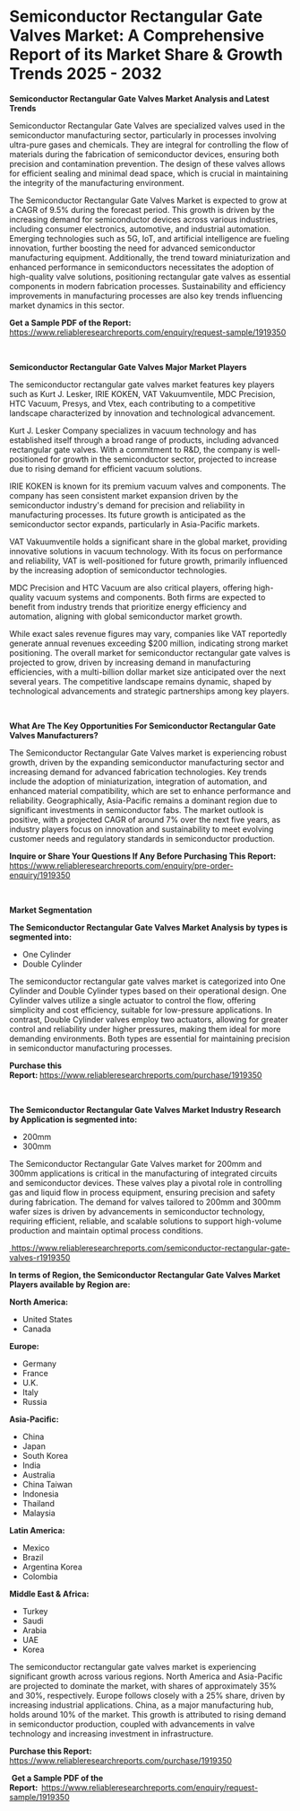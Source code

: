 <p><h1>Semiconductor Rectangular Gate Valves Market: A Comprehensive Report of its Market Share & Growth Trends 2025 - 2032</h1></p><p><strong>Semiconductor Rectangular Gate Valves Market Analysis and Latest Trends</strong></p>
<p><p>Semiconductor Rectangular Gate Valves are specialized valves used in the semiconductor manufacturing sector, particularly in processes involving ultra-pure gases and chemicals. They are integral for controlling the flow of materials during the fabrication of semiconductor devices, ensuring both precision and contamination prevention. The design of these valves allows for efficient sealing and minimal dead space, which is crucial in maintaining the integrity of the manufacturing environment.</p><p>The Semiconductor Rectangular Gate Valves Market is expected to grow at a CAGR of 9.5% during the forecast period. This growth is driven by the increasing demand for semiconductor devices across various industries, including consumer electronics, automotive, and industrial automation. Emerging technologies such as 5G, IoT, and artificial intelligence are fueling innovation, further boosting the need for advanced semiconductor manufacturing equipment. Additionally, the trend toward miniaturization and enhanced performance in semiconductors necessitates the adoption of high-quality valve solutions, positioning rectangular gate valves as essential components in modern fabrication processes. Sustainability and efficiency improvements in manufacturing processes are also key trends influencing market dynamics in this sector.</p></p>
<p><strong>Get a Sample PDF of the Report:&nbsp;</strong> <a href="https://www.reliableresearchreports.com/enquiry/request-sample/1919350?utm_campaign=2243&utm_medium=2&utm_source=Github&utm_content=ia&utm_term=12042025&utm_id=semiconductor-rectangular-gate-valves">https://www.reliableresearchreports.com/enquiry/request-sample/1919350</a></p>
<p>&nbsp;</p>
<p><strong>Semiconductor Rectangular Gate Valves Major Market Players</strong></p>
<p><p>The semiconductor rectangular gate valves market features key players such as Kurt J. Lesker, IRIE KOKEN, VAT Vakuumventile, MDC Precision, HTC Vacuum, Presys, and Vtex, each contributing to a competitive landscape characterized by innovation and technological advancement.</p><p>Kurt J. Lesker Company specializes in vacuum technology and has established itself through a broad range of products, including advanced rectangular gate valves. With a commitment to R&D, the company is well-positioned for growth in the semiconductor sector, projected to increase due to rising demand for efficient vacuum solutions.</p><p>IRIE KOKEN is known for its premium vacuum valves and components. The company has seen consistent market expansion driven by the semiconductor industry's demand for precision and reliability in manufacturing processes. Its future growth is anticipated as the semiconductor sector expands, particularly in Asia-Pacific markets.</p><p>VAT Vakuumventile holds a significant share in the global market, providing innovative solutions in vacuum technology. With its focus on performance and reliability, VAT is well-positioned for future growth, primarily influenced by the increasing adoption of semiconductor technologies.</p><p>MDC Precision and HTC Vacuum are also critical players, offering high-quality vacuum systems and components. Both firms are expected to benefit from industry trends that prioritize energy efficiency and automation, aligning with global semiconductor market growth.</p><p>While exact sales revenue figures may vary, companies like VAT reportedly generate annual revenues exceeding $200 million, indicating strong market positioning. The overall market for semiconductor rectangular gate valves is projected to grow, driven by increasing demand in manufacturing efficiencies, with a multi-billion dollar market size anticipated over the next several years. The competitive landscape remains dynamic, shaped by technological advancements and strategic partnerships among key players.</p></p>
<p>&nbsp;</p>
<p><strong>What Are The Key Opportunities For Semiconductor Rectangular Gate Valves Manufacturers?</strong></p>
<p><p>The Semiconductor Rectangular Gate Valves market is experiencing robust growth, driven by the expanding semiconductor manufacturing sector and increasing demand for advanced fabrication technologies. Key trends include the adoption of miniaturization, integration of automation, and enhanced material compatibility, which are set to enhance performance and reliability. Geographically, Asia-Pacific remains a dominant region due to significant investments in semiconductor fabs. The market outlook is positive, with a projected CAGR of around 7% over the next five years, as industry players focus on innovation and sustainability to meet evolving customer needs and regulatory standards in semiconductor production.</p></p>
<p><strong>Inquire or Share Your Questions If Any Before Purchasing This Report:</strong> <a href="https://www.reliableresearchreports.com/enquiry/pre-order-enquiry/1919350?utm_campaign=2243&utm_medium=2&utm_source=Github&utm_content=ia&utm_term=12042025&utm_id=semiconductor-rectangular-gate-valves">https://www.reliableresearchreports.com/enquiry/pre-order-enquiry/1919350</a></p>
<p>&nbsp;</p>
<p><strong>Market Segmentation</strong></p>
<p><strong>The Semiconductor Rectangular Gate Valves Market Analysis by types is segmented into:</strong></p>
<p><ul><li>One Cylinder</li><li>Double Cylinder</li></ul></p>
<p><p>The semiconductor rectangular gate valves market is categorized into One Cylinder and Double Cylinder types based on their operational design. One Cylinder valves utilize a single actuator to control the flow, offering simplicity and cost efficiency, suitable for low-pressure applications. In contrast, Double Cylinder valves employ two actuators, allowing for greater control and reliability under higher pressures, making them ideal for more demanding environments. Both types are essential for maintaining precision in semiconductor manufacturing processes.</p></p>
<p><strong>Purchase this Report:&nbsp;</strong><a href="https://www.reliableresearchreports.com/purchase/1919350?utm_campaign=2243&utm_medium=2&utm_source=Github&utm_content=ia&utm_term=12042025&utm_id=semiconductor-rectangular-gate-valves">https://www.reliableresearchreports.com/purchase/1919350</a></p>
<p>&nbsp;</p>
<p><strong>The Semiconductor Rectangular Gate Valves Market Industry Research by Application is segmented into:</strong></p>
<p><ul><li>200mm</li><li>300mm</li></ul></p>
<p><p>The Semiconductor Rectangular Gate Valves market for 200mm and 300mm applications is critical in the manufacturing of integrated circuits and semiconductor devices. These valves play a pivotal role in controlling gas and liquid flow in process equipment, ensuring precision and safety during fabrication. The demand for valves tailored to 200mm and 300mm wafer sizes is driven by advancements in semiconductor technology, requiring efficient, reliable, and scalable solutions to support high-volume production and maintain optimal process conditions.</p></p>
<p><a href="https://www.reliableresearchreports.com/semiconductor-rectangular-gate-valves-r1919350?utm_campaign=2243&utm_medium=2&utm_source=Github&utm_content=ia&utm_term=12042025&utm_id=semiconductor-rectangular-gate-valves">&nbsp;https://www.reliableresearchreports.com/semiconductor-rectangular-gate-valves-r1919350</a></p>
<p><strong>In terms of Region, the Semiconductor Rectangular Gate Valves Market Players available by Region are:</strong></p>
<p>
    <p> <strong> North America: </strong>
        <ul>
            <li>United States</li>
            <li>Canada</li>
        </ul>
        </p> 
    <p> <strong> Europe: </strong>
        <ul>
            <li>Germany</li>
            <li>France</li>
            <li>U.K.</li>
            <li>Italy</li>
            <li>Russia</li>
        </ul>
        </p> 
    <p> <strong> Asia-Pacific: </strong>
        <ul>
            <li>China</li>
            <li>Japan</li>
            <li>South Korea</li>
            <li>India</li>
            <li>Australia</li>
            <li>China Taiwan</li>
            <li>Indonesia</li>
            <li>Thailand</li>
            <li>Malaysia</li>
        </ul>
        </p> 
    <p> <strong> Latin America: </strong>
        <ul>
            <li>Mexico</li>
            <li>Brazil</li>
            <li>Argentina Korea</li>
            <li>Colombia</li>
        </ul>
        </p> 
    <p> <strong> Middle East & Africa: </strong>
        <ul>
            <li>Turkey</li>
            <li>Saudi</li>
            <li>Arabia</li>
            <li>UAE</li>
            <li>Korea</li>
        </ul>
    </p>
    </p>
<p><p>The semiconductor rectangular gate valves market is experiencing significant growth across various regions. North America and Asia-Pacific are projected to dominate the market, with shares of approximately 35% and 30%, respectively. Europe follows closely with a 25% share, driven by increasing industrial applications. China, as a major manufacturing hub, holds around 10% of the market. This growth is attributed to rising demand in semiconductor production, coupled with advancements in valve technology and increasing investment in infrastructure.</p></p>
<p><strong>Purchase this Report: </strong><a href="https://www.reliableresearchreports.com/purchase/1919350?utm_campaign=2243&utm_medium=2&utm_source=Github&utm_content=ia&utm_term=12042025&utm_id=semiconductor-rectangular-gate-valves">https://www.reliableresearchreports.com/purchase/1919350</a></p>
<p>&nbsp;<strong>Get a Sample PDF of the Report:&nbsp;&nbsp;</strong><a href="https://www.reliableresearchreports.com/enquiry/request-sample/1919350?utm_campaign=2243&utm_medium=2&utm_source=Github&utm_content=ia&utm_term=12042025&utm_id=semiconductor-rectangular-gate-valves">https://www.reliableresearchreports.com/enquiry/request-sample/1919350</a></p>
<p><strong></strong></p>
<p><p></p><p></p><p></p></p>